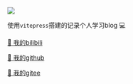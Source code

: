 ![](https://gitee.com/luojinan1/markdown-img/raw/master/p2549241495.jpg)

使用`vitepress`搭建的记录个人学习blog 💻


[🔗 我的bilibili](https://space.bilibili.com/100023688)

[🔗 我的github](https://github.com/luojinan)

[🔗 我的gitee](https://gitee.com/luojinan1)